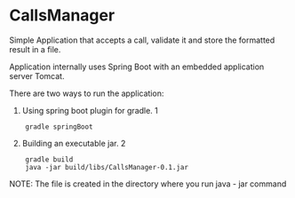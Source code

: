 # CallsManager
Simple Application that accepts a call, validate it and store the formatted result in a file.

Application internally uses Spring Boot with an embedded application server Tomcat.

There are two ways to run the application:

1. Using spring boot plugin for gradle. 1

```
    gradle springBoot
```

2. Building an executable jar. 2

```
    gradle build
    java -jar build/libs/CallsManager-0.1.jar
```

NOTE: The file is created in the directory where you run java - jar command
